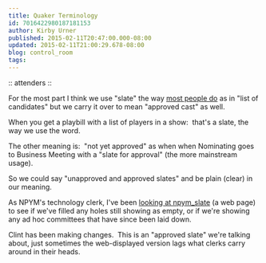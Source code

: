 ```yaml
---
title: Quaker Terminology
id: 7016422980187181153
author: Kirby Urner
published: 2015-02-11T20:47:00.000-08:00
updated: 2015-02-11T21:00:29.678-08:00
blog: control_room
tags: 
---
```


:: attenders ::

For the most part I think we use "slate" the way [most people do](http://www.thefreedictionary.com/slate) as in "list of candidates" but we carry it over to mean "approved cast" as well.

When you get a playbill with a list of players in a show:  that's a slate, the way we use the word.

The other meaning is:  "not yet approved" as when when Nominating goes to Business Meeting with a "slate for approval" (the more mainstream usage).

So we could say "unapproved and approved slates" and be plain (clear) in our meaning.

As NPYM's technology clerk, I've been [looking at npym_slate](http://www.npym.org/npym-slate) (a web page) to see if we've filled any holes still showing as empty, or if we're showing any ad hoc committees that have since been laid down.

Clint has been making changes.  This is an "approved slate" we're talking about, just sometimes the web-displayed version lags what clerks carry around in their heads.